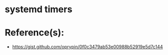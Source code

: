 # systemd timers

# Reference(s):
- https://gist.github.com/oprypin/0f0c3479ab53e00988b52919e5d7c144
